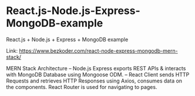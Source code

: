 # React.js-Node.js-Express-MongoDB-example
React.js + Node.js + Express + MongoDB example

Link: https://www.bezkoder.com/react-node-express-mongodb-mern-stack/


MERN Stack Architecture
– Node.js Express exports REST APIs & interacts with MongoDB Database using Mongoose ODM.
– React Client sends HTTP Requests and retrieves HTTP Responses using Axios, consumes data on the components. React Router is used for navigating to pages.

